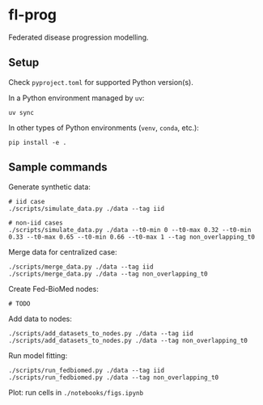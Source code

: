 # fl-prog

Federated disease progression modelling.

## Setup

Check `pyproject.toml` for supported Python version(s).

In a Python environment managed by `uv`:
```shell
uv sync
```

In other types of Python environments (`venv`, `conda`, etc.):
```shell
pip install -e .
```

## Sample commands

Generate synthetic data:

```shell
# iid case
./scripts/simulate_data.py ./data --tag iid

# non-iid cases
./scripts/simulate_data.py ./data --t0-min 0 --t0-max 0.32 --t0-min 0.33 --t0-max 0.65 --t0-min 0.66 --t0-max 1 --tag non_overlapping_t0
```

Merge data for centralized case:

```shell
./scripts/merge_data.py ./data --tag iid
./scripts/merge_data.py ./data --tag non_overlapping_t0
```

Create Fed-BioMed nodes:
```shell
# TODO
```

Add data to nodes:
```shell
./scripts/add_datasets_to_nodes.py ./data --tag iid
./scripts/add_datasets_to_nodes.py ./data --tag non_overlapping_t0
```

Run model fitting:
```shell
./scripts/run_fedbiomed.py ./data --tag iid
./scripts/run_fedbiomed.py ./data --tag non_overlapping_t0
```

Plot: run cells in `./notebooks/figs.ipynb`

